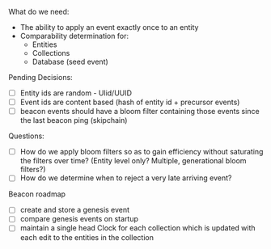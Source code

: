 What do we need:

- The ability to apply an event exactly once to an entity
- Comparability determination for:
  - Entities
  - Collections
  - Database (seed event)

Pending Decisions:

- [ ] Entity ids are random - Ulid/UUID
- [ ] Event ids are content based (hash of entity id + precursor events)
- [ ] beacon events should have a bloom filter containing those events since the last beacon ping (skipchain)

Questions:

- [ ] How do we apply bloom filters so as to gain efficiency without saturating the filters over time? (Entity level only? Multiple, generational bloom filters?)
- [ ] How do we determine when to reject a very late arriving event?

Beacon roadmap

- [ ] create and store a genesis event
- [ ] compare genesis events on startup
- [ ] maintain a single head Clock for each collection which is updated with each edit to the entities in the collection

